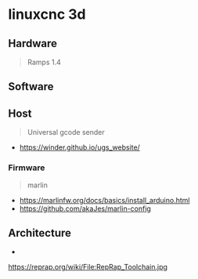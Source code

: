 # linuxcnc 3d
## Hardware
> Ramps 1.4

## Software
## Host
> Universal gcode sender
* https://winder.github.io/ugs_website/
### Firmware
> marlin
* https://marlinfw.org/docs/basics/install_arduino.html
* https://github.com/akaJes/marlin-config
## Architecture
* 
https://reprap.org/wiki/File:RepRap_Toolchain.jpg
